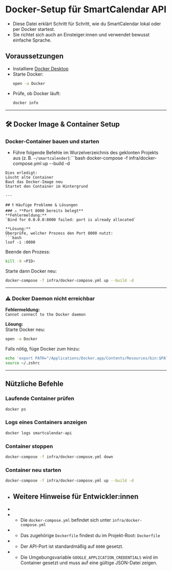 # Docker-Setup für SmartCalendar API

+ Diese Datei erklärt Schritt für Schritt, wie du SmartCalendar lokal oder per Docker startest.
+ Sie richtet sich auch an Einsteiger:innen und verwendet bewusst einfache Sprache.

## Voraussetzungen
- Installiere [Docker Desktop](https://www.docker.com/products/docker-desktop)
- Starte Docker:  
  ```bash
  open -a Docker
  ```
- Prüfe, ob Docker läuft:
  ```bash
  docker info
  ```

---

## 🛠️ Docker Image & Container Setup
### **Docker-Container bauen und starten**
+ Führe folgende Befehle im Wurzelverzeichnis des geklonten Projekts aus (z. B. `~/smartcalender`):```bash
docker-compose -f infra/docker-compose.yml up --build -d
```
Dies erledigt:
Löscht alte Container  
Baut das Docker-Image neu  
Startet den Container im Hintergrund  

---

## ❗ Häufige Probleme & Lösungen
### ⚠️ **Port 8000 bereits belegt**
**Fehlermeldung:**  
`Bind for 0.0.0.0:8000 failed: port is already allocated`
  
**Lösung:**  
Überprüfe, welcher Prozess den Port 8000 nutzt:
```bash
lsof -i :8000
```
Beende den Prozess:
```bash
kill -9 <PID>
```
Starte dann Docker neu:
```bash
docker-compose -f infra/docker-compose.yml up --build -d
```

---

### ⚠️ **Docker Daemon nicht erreichbar**
**Fehlermeldung:**  
`Cannot connect to the Docker daemon`

**Lösung:**  
Starte Docker neu:
```bash
open -a Docker
```
Falls nötig, füge Docker zum  hinzu:
```bash
echo 'export PATH="/Applications/Docker.app/Contents/Resources/bin:$PATH"' >> ~/.zshrc
source ~/.zshrc
```

---

## **Nützliche Befehle**
### **Laufende Container prüfen**
```bash
docker ps
```

### **Logs eines Containers anzeigen**
```bash
docker logs smartcalendar-api
```

### **Container stoppen**
```bash
docker-compose -f infra/docker-compose.yml down
```

### **Container neu starten**
```bash
docker-compose -f infra/docker-compose.yml up --build -d
```
+ ##  Weitere Hinweise für Entwickler:innen
+
+ - Die `docker-compose.yml` befindet sich unter `infra/docker-compose.yml`
+ - Das zugehörige `Dockerfile` findest du im Projekt-Root: `Dockerfile`
+ - Der API-Port ist standardmäßig auf `8000` gesetzt.
+ - Die Umgebungsvariable `GOOGLE_APPLICATION_CREDENTIALS` wird im Container gesetzt und muss auf eine gültige JSON-Datei zeigen.